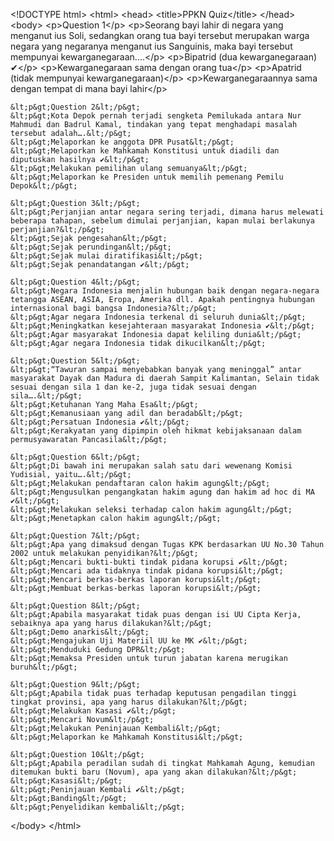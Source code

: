 &lt;!DOCTYPE html&gt;
&lt;html&gt;
&lt;head&gt;
    &lt;title&gt;PPKN Quiz&lt;/title&gt;
&lt;/head&gt;
&lt;body&gt;
    &lt;p&gt;Question 1&lt;/p&gt;
    &lt;p&gt;Seorang bayi lahir di negara yang menganut ius Soli, sedangkan orang tua bayi tersebut merupakan warga negara yang negaranya menganut ius Sanguinis, maka bayi tersebut mempunyai kewarganegaraan....&lt;/p&gt;
    &lt;p&gt;Bipatrid (dua kewarganegaraan) ✔&lt;/p&gt;
    &lt;p&gt;Kewarganegaraan sama dengan orang tua&lt;/p&gt;
    &lt;p&gt;Apatrid (tidak mempunyai kewarganegaraan)&lt;/p&gt;
    &lt;p&gt;Kewarganegaraannya sama dengan tempat di mana bayi lahir&lt;/p&gt;
    
    &lt;p&gt;Question 2&lt;/p&gt;
    &lt;p&gt;Kota Depok pernah terjadi sengketa Pemilukada antara Nur Mahmudi dan Badrul Kamal, tindakan yang tepat menghadapi masalah tersebut adalah….&lt;/p&gt;
    &lt;p&gt;Melaporkan ke anggota DPR Pusat&lt;/p&gt;
    &lt;p&gt;Melaporkan ke Mahkamah Konstitusi untuk diadili dan diputuskan hasilnya ✔&lt;/p&gt;
    &lt;p&gt;Melakukan pemilihan ulang semuanya&lt;/p&gt;
    &lt;p&gt;Melaporkan ke Presiden untuk memilih pemenang Pemilu Depok&lt;/p&gt;
    
    &lt;p&gt;Question 3&lt;/p&gt;
    &lt;p&gt;Perjanjian antar negara sering terjadi, dimana harus melewati beberapa tahapan, sebelum dimulai perjanjian, kapan mulai berlakunya perjanjian?&lt;/p&gt;
    &lt;p&gt;Sejak pengesahan&lt;/p&gt;
    &lt;p&gt;Sejak perundingan&lt;/p&gt;
    &lt;p&gt;Sejak mulai diratifikasi&lt;/p&gt;
    &lt;p&gt;Sejak penandatangan ✔&lt;/p&gt;
    
    &lt;p&gt;Question 4&lt;/p&gt;
    &lt;p&gt;Negara Indonesia menjalin hubungan baik dengan negara-negara tetangga ASEAN, ASIA, Eropa, Amerika dll. Apakah pentingnya hubungan internasional bagi bangsa Indonesia?&lt;/p&gt;
    &lt;p&gt;Agar negara Indonesia terkenal di seluruh dunia&lt;/p&gt;
    &lt;p&gt;Meningkatkan kesejahteraan masyarakat Indonesia ✔&lt;/p&gt;
    &lt;p&gt;Agar masyarakat Indonesia dapat keliling dunia&lt;/p&gt;
    &lt;p&gt;Agar negara Indonesia tidak dikucilkan&lt;/p&gt;
    
    &lt;p&gt;Question 5&lt;/p&gt;
    &lt;p&gt;“Tawuran sampai menyebabkan banyak yang meninggal” antar masyarakat Dayak dan Madura di daerah Sampit Kalimantan, Selain tidak sesuai dengan sila 1 dan ke-2, juga tidak sesuai dengan sila….&lt;/p&gt;
    &lt;p&gt;Ketuhanan Yang Maha Esa&lt;/p&gt;
    &lt;p&gt;Kemanusiaan yang adil dan beradab&lt;/p&gt;
    &lt;p&gt;Persatuan Indonesia ✔&lt;/p&gt;
    &lt;p&gt;Kerakyatan yang dipimpin oleh hikmat kebijaksanaan dalam permusyawaratan Pancasila&lt;/p&gt;
    
    &lt;p&gt;Question 6&lt;/p&gt;
    &lt;p&gt;Di bawah ini merupakan salah satu dari wewenang Komisi Yudisial, yaitu….&lt;/p&gt;
    &lt;p&gt;Melakukan pendaftaran calon hakim agung&lt;/p&gt;
    &lt;p&gt;Mengusulkan pengangkatan hakim agung dan hakim ad hoc di MA ✔&lt;/p&gt;
    &lt;p&gt;Melakukan seleksi terhadap calon hakim agung&lt;/p&gt;
    &lt;p&gt;Menetapkan calon hakim agung&lt;/p&gt;
    
    &lt;p&gt;Question 7&lt;/p&gt;
    &lt;p&gt;Apa yang dimaksud dengan Tugas KPK berdasarkan UU No.30 Tahun 2002 untuk melakukan penyidikan?&lt;/p&gt;
    &lt;p&gt;Mencari bukti-bukti tindak pidana korupsi ✔&lt;/p&gt;
    &lt;p&gt;Mencari ada tidaknya tindak pidana korupsi&lt;/p&gt;
    &lt;p&gt;Mencari berkas-berkas laporan korupsi&lt;/p&gt;
    &lt;p&gt;Membuat berkas-berkas laporan korupsi&lt;/p&gt;
    
    &lt;p&gt;Question 8&lt;/p&gt;
    &lt;p&gt;Apabila masyarakat tidak puas dengan isi UU Cipta Kerja, sebaiknya apa yang harus dilakukan?&lt;/p&gt;
    &lt;p&gt;Demo anarkis&lt;/p&gt;
    &lt;p&gt;Mengajukan Uji Materiil UU ke MK ✔&lt;/p&gt;
    &lt;p&gt;Menduduki Gedung DPR&lt;/p&gt;
    &lt;p&gt;Memaksa Presiden untuk turun jabatan karena merugikan buruh&lt;/p&gt;
    
    &lt;p&gt;Question 9&lt;/p&gt;
    &lt;p&gt;Apabila tidak puas terhadap keputusan pengadilan tinggi tingkat provinsi, apa yang harus dilakukan?&lt;/p&gt;
    &lt;p&gt;Melakukan Kasasi ✔&lt;/p&gt;
    &lt;p&gt;Mencari Novum&lt;/p&gt;
    &lt;p&gt;Melakukan Peninjauan Kembali&lt;/p&gt;
    &lt;p&gt;Melaporkan ke Mahkamah Konstitusi&lt;/p&gt;
    
    &lt;p&gt;Question 10&lt;/p&gt;
    &lt;p&gt;Apabila peradilan sudah di tingkat Mahkamah Agung, kemudian ditemukan bukti baru (Novum), apa yang akan dilakukan?&lt;/p&gt;
    &lt;p&gt;Kasasi&lt;/p&gt;
    &lt;p&gt;Peninjauan Kembali ✔&lt;/p&gt;
    &lt;p&gt;Banding&lt;/p&gt;
    &lt;p&gt;Penyelidikan kembali&lt;/p&gt;
&lt;/body&gt;
&lt;/html&gt;

